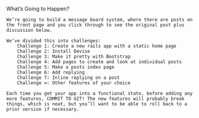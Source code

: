 What’s Going to Happen?

    We’re going to build a message board system, where there are posts on the front page and you click through to see the original post plus discussion below.

    We’ve divided this into challenges:
        Challenge 1: Create a new rails app with a static home page
        Challenge 2: Install Devise
        Challenge 3: Make it pretty with Bootstrap
        Challenge 4: Add pages to create and look at individual posts
        Challenge 5: Make a posts index page
        Challenge 6: Add replying
        Challenge 7: Inline replying on a post
        Challenge ∞: Other features of your choice

    Each time you get your app into a functional state, before adding any more features, COMMIT TO GIT! The new features will probably break things, which is neat, but you’ll want to be able to roll back to a prior version if necessary.
